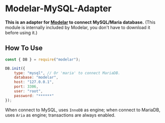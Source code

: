 # Modelar-MySQL-Adapter

**This is an adapter for [Modelar](http://modelar.hyurl.com) to connect**
**MySQL/Maria database.**
(This module is internally included by Modelar, you don't have to download it
before using it.)

## How To Use

```javascript
const { DB } = require("modelar");

DB.init({
    type: "mysql", // Or 'maria' to connect MariaDB.
    database: "modelar",
    host: "127.0.0.1",
    port: 3306,
    user: "root",
    password: "******"
});
```

When connect to MySQL, uses `InnoDB` as engine; when connect to MariaDB, uses 
`Aria` as engine; transactions are always enabled.